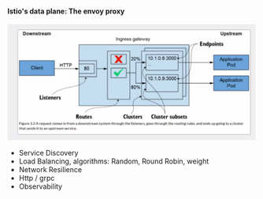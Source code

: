 #### Istio's data plane: The envoy proxy

![envoy-core](./images/envoy-core.png)

- Service Discovery
- Load Balancing, algorithms: Random, Round Robin, weight
- Network Resilience
- Http / grpc
- Observability 
